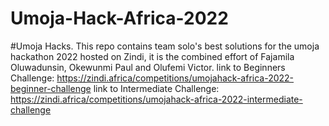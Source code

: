 # Umoja-Hack-Africa-2022
#Umoja Hacks.  This repo contains team solo's best solutions for the umoja hackathon 2022 hosted on Zindi, it is the combined effort of Fajamila Oluwadunsin, Okewunmi Paul and Olufemi Victor. 
link to Beginners Challenge: https://zindi.africa/competitions/umojahack-africa-2022-beginner-challenge
link to Intermediate Challenge: https://zindi.africa/competitions/umojahack-africa-2022-intermediate-challenge
